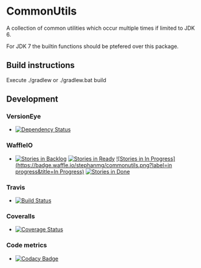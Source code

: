 # CommonUtils
A collection of common utilities which occur multiple times if limited to JDK 6.

For JDK 7 the builtin functions should be ptefered over this package.

## Build instructions
Execute ./gradlew or ./gradlew.bat build

## Development
### VersionEye 
* [![Dependency Status](https://www.versioneye.com/user/projects/5591247f396561001900001c/badge.svg?style=flat)](https://www.versioneye.com/user/projects/5591247f396561001900001c)

### WaffleIO
* [![Stories in Backlog](https://badge.waffle.io/stephanmg/commonutils.png?label=backlog&title=Backlog)](http://waffle.io/stephanmg/commonutils)
[![Stories in Ready](https://badge.waffle.io/stephanmg/commonutils.png?label=ready&title=Ready)](http://waffle.io/stephanmg/commonutils)
[![Stories in In Progress](https://badge.waffle.io/stephanmg/commonutils.png?label=in progress&title=In Progress)](http://waffle.io/stephanmg/commonutils)
[![Stories in Done](https://badge.waffle.io/stephanmg/commonutils.png?label=done&title=Done)](http://waffle.io/stephanmg/commonutils)

### Travis
* [![Build Status](https://travis-ci.org/stephanmg/CommonUtils.svg)](https://travis-ci.org/stephanmg/CommonUtils)

### Coveralls
* [![Coverage Status](https://coveralls.io/repos/stephanmg/CommonUtils/badge.svg)](https://coveralls.io/r/stephanmg/CommonUtils)

### Code metrics
* [![Codacy Badge](https://api.codacy.com/project/badge/grade/8368201886db4e07b503f83a36db984e)](https://www.codacy.com/app/stephan_5/CommonUtils)
